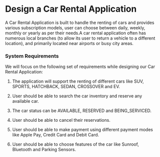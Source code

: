 # Design a Car Rental Application

A Car Rental Application is built to handle the renting of cars and provides various subscription models, user can choose between daily, weekly, monthly or yearly as per their needs.A car rental application often has numerous local branches (to allow its user to return a vehicle to a different location), and primarily located near airports or busy city areas.

### System Requirements

We will focus on the following set of requirements while designing our Car Rental Application:

1. The application will support the renting of different cars like SUV, SPORTS, HATCHBACK, SEDAN, CROSSOVER and EV.

2. User should be able to search the car inventory and reserve any available car.
3. The car status can be AVAILABLE, RESERVED and BEING_SERVICED.
4. User should be able to cancel their reservations.
5. User should be able to make payment using different payment modes like Apple Pay, Credit Card and Debit Card.
6. User should be able to choose features of the car like Sunroof, Bluetooth and Parking Sensors.

